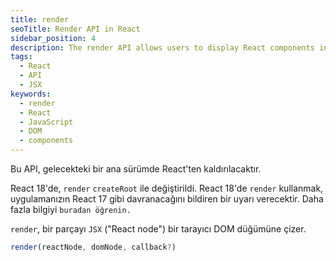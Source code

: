 ```yaml
---
title: render
seoTitle: Render API in React
sidebar_position: 4
description: The render API allows users to display React components in the browsers DOM. This documentation provides insights on its usage, parameters, and caveats.
tags: 
  - React
  - API
  - JSX
keywords: 
  - render
  - React
  - JavaScript
  - DOM
  - components
---
```

Bu API, gelecekteki bir ana sürümde React'ten kaldırılacaktır.

React 18'de, `render` `createRoot` ile değiştirildi. React 18'de `render` kullanmak, uygulamanızın React 17 gibi davranacağını bildiren bir uyarı verecektir. Daha fazla bilgiyi `buradan öğrenin.`





`render`, bir parçayı `JSX` ("React node") bir tarayıcı DOM düğümüne çizer.

```js
render(reactNode, domNode, callback?)
```